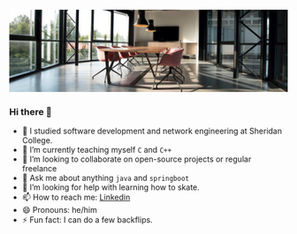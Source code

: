 ![banner showing adegoke's details](./office1-bg.jpg)
### Hi there 👋

- 🔭 I studied software development and network engineering at Sheridan College.
- 🌱 I’m currently teaching myself `C` and `C++`
- 👯 I’m looking to collaborate on open-source projects or regular freelance
- 💬 Ask me about anything `java` and `springboot`
- 🤔 I’m looking for help with learning how to skate.
- 📫 How to reach me: [Linkedin](https://linkedin.com/in/adegoke-a1)
- 😄 Pronouns: he/him
- ⚡ Fun fact: I can do a few backflips. 
